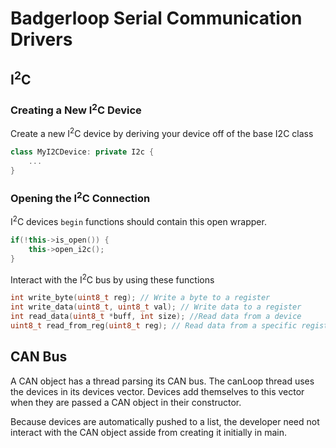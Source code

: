 # Badgerloop Serial Communication Drivers

## I<sup>2</sup>C

### Creating a New I<sup>2</sup>C Device

Create a new I<sup>2</sup>C device by deriving your device off of the base I2C class

```c++
class MyI2CDevice: private I2c {
    ...
}
```

### Opening the I<sup>2</sup>C Connection

I<sup>2</sup>C devices `begin` functions should contain this open wrapper.

```c++
if(!this->is_open()) {
    this->open_i2c();
}
```

Interact with the I<sup>2</sup>C bus by using these functions

```c++
int write_byte(uint8_t reg); // Write a byte to a register
int write_data(uint8_t, uint8_t val); // Write data to a register
int read_data(uint8_t *buff, int size); //Read data from a device
uint8_t read_from_reg(uint8_t reg); // Read data from a specific register
```

## CAN Bus

A CAN object has a thread parsing its CAN bus. The canLoop thread uses the devices in its devices vector. Devices add themselves to this vector when they are passed a CAN object in their constructor.

Because devices are automatically pushed to a list, the developer need not interact with the CAN object asside from creating it initially in main.
